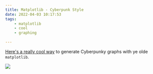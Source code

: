 ```yaml
---
title: Matplotlib - Cyberpunk Style
date: 2022-04-03 10:17:53
tags:
    - matplotlib
    - cool
    - graphing
    
---
```


[Here's a really cool way](https://matplotlib.org/matplotblog/posts/matplotlib-cyberpunk-style/) to generate Cyberpunky graphs with ye olde `matplotlib`.

![](/img/blog/cyberpunk.png)
